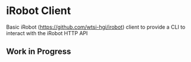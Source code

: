 # iRobot Client

Basic iRobot (https://github.com/wtsi-hgi/irobot) client to provide a CLI to interact with the iRobot HTTP API

## Work in Progress
